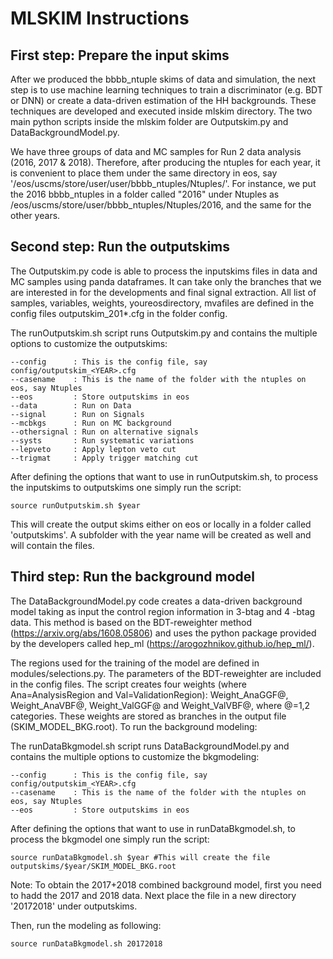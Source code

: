 # MLSKIM Instructions 

## First step: Prepare the input skims
After we produced the bbbb_ntuple skims of data and simulation, the next step is to use machine learning techniques to train a discriminator (e.g. BDT or DNN) or create a data-driven estimation of the HH backgrounds. These techniques are developed and executed inside mlskim directory. The two main python scripts inside the mlskim folder are Outputskim.py and DataBackgroundModel.py. 

We have three groups of data and MC samples for Run 2 data analysis (2016, 2017 & 2018). Therefore, after producing the ntuples for each year, it is convenient to place them under the same directory in eos, say '/eos/uscms/store/user/user/bbbb_ntuples/Ntuples/'. For instance, we put the 2016 bbbb_ntuples in a folder called "2016" under Ntuples as /eos/uscms/store/user/bbbb_ntuples/Ntuples/2016, and the same for the other years.

## Second step: Run the outputskims
The Outputskim.py code is able to process the inputskims files in data and MC samples using panda dataframes. It can take only the branches that we are interested in for the developments and final signal extraction. All list of samples, variables, weights, youreosdirectory, mvafiles are defined in the config files outputskim_201*.cfg in the folder config.

The runOutputskim.sh script runs Outputskim.py and contains the multiple options to customize the outputskims:
```
--config      : This is the config file, say config/outputskim_<YEAR>.cfg
--casename    : This is the name of the folder with the ntuples on eos, say Ntuples
--eos         : Store outputskims in eos 
--data        : Run on Data
--signal      : Run on Signals
--mcbkgs      : Run on MC background
--othersignal : Run on alternative signals
--systs       : Run systematic variations
--lepveto     : Apply lepton veto cut
--trigmat     : Apply trigger matching cut
````

After defining the options that want to use in runOutputskim.sh, to process the inputskims to outputskims one simply run the script:
```
source runOutputskim.sh $year
````
This will create the output skims either on eos or locally in a folder called 'outputskims'. A subfolder with the year name will be created as well and will contain the files.

## Third step: Run the background model
The DataBackgroundModel.py code creates a data-driven background model taking as input the control region information in 3-btag and 4 -btag data. This method is based on the BDT-reweighter method (https://arxiv.org/abs/1608.05806) and uses the python package provided by the developers called hep_ml (https://arogozhnikov.github.io/hep_ml/). 

The regions used for the training of the model are defined in modules/selections.py. The parameters of the BDT-reweighter are included in the config files. The script creates four weights (where Ana=AnalysisRegion and Val=ValidationRegion): Weight_AnaGGF@, Weight_AnaVBF@, Weight_ValGGF@ and Weight_ValVBF@, where @=1,2 categories. These weights are stored as branches in the output file (SKIM_MODEL_BKG.root). To run the background modeling:

The runDataBkgmodel.sh script runs DataBackgroundModel.py and contains the multiple options to customize the bkgmodeling:
```
--config      : This is the config file, say config/outputskim_<YEAR>.cfg
--casename    : This is the name of the folder with the ntuples on eos, say Ntuples
--eos         : Store outputskims in eos 
````

After defining the options that want to use in runDataBkgmodel.sh, to process the bkgmodel one simply run the script:
```
source runDataBkgmodel.sh $year #This will create the file outputskims/$year/SKIM_MODEL_BKG.root
````

Note: To obtain the 2017+2018 combined background model, first you need to hadd the 2017 and 2018 data. Next place the file in a new directory '20172018' under outputskims.

Then, run the modeling as following:
```
source runDataBkgmodel.sh 20172018
````